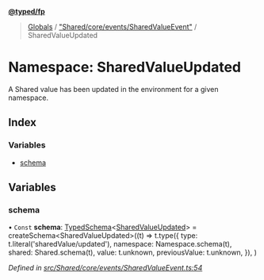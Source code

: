 **[@typed/fp](../README.md)**

> [Globals](../globals.md) / ["Shared/core/events/SharedValueEvent"](_shared_core_events_sharedvalueevent_.md) / SharedValueUpdated

# Namespace: SharedValueUpdated

A Shared value has been updated in the environment for a given namespace.

## Index

### Variables

* [schema](_shared_core_events_sharedvalueevent_.sharedvalueupdated.md#schema)

## Variables

### schema

• `Const` **schema**: [TypedSchema](../interfaces/_io_typedschema_.typedschema.md)\<[SharedValueUpdated](_shared_core_events_sharedvalueevent_.sharedvalueupdated.md)> = createSchema\<SharedValueUpdated>((t) => t.type({ type: t.literal('sharedValue/updated'), namespace: Namespace.schema(t), shared: Shared.schema(t), value: t.unknown, previousValue: t.unknown, }), )

*Defined in [src/Shared/core/events/SharedValueEvent.ts:54](https://github.com/TylorS/typed-fp/blob/41076ce/src/Shared/core/events/SharedValueEvent.ts#L54)*
